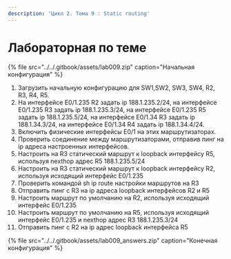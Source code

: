```yaml
---
description: 'Цикл 2. Тема 9 : Static routing'
---
```


# Лабораторная по теме

{% file src="../../.gitbook/assets/lab009.zip" caption="Начальная конфигурация" %}

1. Загрузить начальную конфигурацию для SW1,SW2, SW3, SW4, R2, R3, R4, R5.  
2. На интерфейсе E0/1.235 R2 задать ip 188.1.235.2/24, на интерфейсе E0/1.235 R3 задать ip 188.1.235.3/24, на интерфейсе E0/1.235 R5 задать ip 188.1.235.5/24, на интерфейсе E0/1.34 R3 задать ip 188.1.34.3/24, на интерфейсе E0/1.34 R4 задать ip 188.1.34.4/24.  
3. Включить физические интерфейсы E0/1 на этих маршрутизаторах.  
4. Проверить соединение между маршрутизаторами, отправив пинг на ip адреса настроенных интерфейсов.  
5. Настроить на R3 статический маршрут к loopback интерфейсу R5, используя nexthop адрес R5 188.1.235.5/24  
6. Настроить на R3 статический маршрут к loopback интерфейсу R2, используя исходящий интерфейс E0/1.235  
7. Проверить командой sh ip route настройки маршрутов на R3  
8. Отправить пинг с R3 на ip адреса loopback интерфейсов R2 и R5  
9. Настроить маршрут по умолчанию на R2, используя исходящий интерфейс E0/1.235  
10. Настроить маршрут по умолчанию на R5, используя исходящий интерфейс E0/1.235 и nexthop адрес R3 188.1.235.3/24  
11. Отправить пинг с R2 на ip адрес loopback интерфейса R5  
  


{% file src="../../.gitbook/assets/lab009\_answers.zip" caption="Конечная конфигурация" %}

